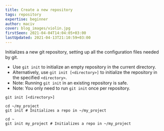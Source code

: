 ```yaml
---
title: Create a new repository
tags: repository
expertise: beginner
author: maciv
cover: blog_images/violin.jpg
firstSeen: 2021-04-04T14:04:05+03:00
lastUpdated: 2021-04-13T21:10:59+03:00
---
```


Initializes a new git repository, setting up all the configuration files needed by git.

- Use `git init` to initialize an empty repository in the current directory.
- Alternatively, use `git init [<directory>]` to initialize the repository in the specified `<directory>`.
- Note: Running `git init` in an existing repository is safe.
- Note: You only need to run `git init` once per repository.

```shell
git init [<directory>]
```

```shell
cd ~/my_project
git init # Initializes a repo in ~/my_project

cd ~
git init my_project # Initializes a repo in ~/my_project
```
